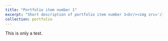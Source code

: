 ```yaml
---
title: "Portfolio item number 1"
excerpt: "Short description of portfolio item number 1<br/><img src='/images/500x300.png'>"
collection: portfolio
---
```


This is only a test.
